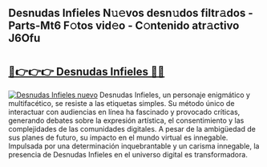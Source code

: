 ## Desnudas Infieles N𝚞𝚎vos desn𝚞dos filtr𝚊dos - Parts-Mt6 F𝚘tos vid𝚎o - C𝚘ntenido atr𝚊ctivo J6Ofu

# <h2><a href="http://mbap3z.tromn.icu/?c=Desnudas+Infieles">🔗👉👉👉 Desnudas Infieles 🔗🔗</a></h2>

[![Desnudas Infieles nuevo](https://i.imgur.com/pEAQMta.gif)](http://mbap3z.tromn.icu/?c=Desnudas+Infieles)
Desnudas Infieles, un personaje enigmático y multifacético, se resiste a las etiquetas simples. Su método único de interactuar con audiencias en línea ha fascinado y provocado críticas, generando debates sobre la expresión artística, el consentimiento y las complejidades de las comunidades digitales. A pesar de la ambigüedad de sus planes de futuro, su impacto en el mundo virtual es innegable. Impulsada por una determinación inquebrantable y un carisma innegable, la presencia de Desnudas Infieles en el universo digital es transformadora.
